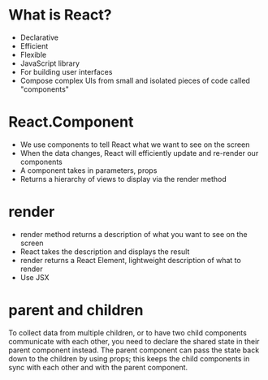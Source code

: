 # What is React?
- Declarative
- Efficient
- Flexible
- JavaScript library
- For building user interfaces
- Compose complex UIs from small and isolated
  pieces of code called "components"

# React.Component
- We use components to tell React what we want to see
  on the screen
- When the data changes, React will efficiently update and re-render our components
- A component takes in parameters, props
- Returns a hierarchy of views to display via the render
  method

# render
- render method returns a description of what you want to see on the screen
- React takes the description and displays the result
- render returns a React Element, lightweight description of what to render
- Use JSX

# parent and children
To collect data from multiple children, or to have two child components communicate with each other, you need to declare the shared state in their parent component instead. The parent component can pass the state back down to the children by using props; this keeps the child components in sync with each other and with the parent component.